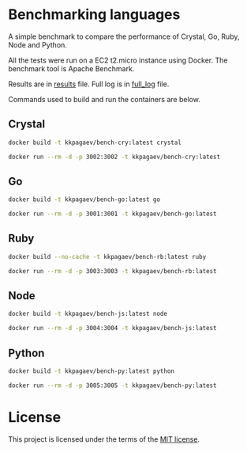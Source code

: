 # Benchmarking languages

A simple benchmark to compare the performance of Crystal, Go, Ruby, Node and Python.

All the tests were run on a EC2 t2.micro instance using Docker. The benchmark tool is Apache Benchmark.

Results are in [results](results) file.
Full log is in [full_log](full_log) file.

Commands used to build and run the containers are below.

## Crystal
```bash
docker build -t kkpagaev/bench-cry:latest crystal
```

```bash
docker run --rm -d -p 3002:3002 -t kkpagaev/bench-cry:latest
```

## Go
```bash
docker build -t kkpagaev/bench-go:latest go
```

```bash
docker run --rm -d -p 3001:3001 -t kkpagaev/bench-go:latest
```

## Ruby
```bash
docker build --no-cache -t kkpagaev/bench-rb:latest ruby
```

```bash
docker run --rm -d -p 3003:3003 -t kkpagaev/bench-rb:latest
```

## Node
```bash
docker build -t kkpagaev/bench-js:latest node
```

```bash
docker run --rm -d -p 3004:3004 -t kkpagaev/bench-js:latest
```

## Python
```bash
docker build -t kkpagaev/bench-py:latest python
```

```bash
docker run --rm -d -p 3005:3005 -t kkpagaev/bench-py:latest
```

# License

This project is licensed under the terms of the [MIT license](https://opensource.org/license/mit/).


